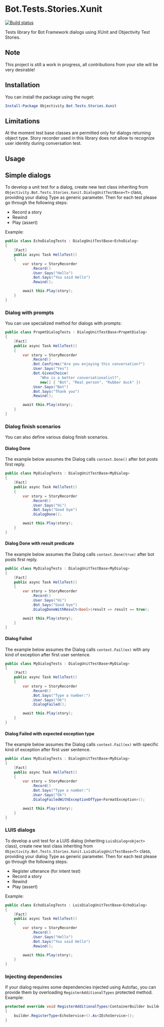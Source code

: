 # Bot.Tests.Stories.Xunit

[![Build status](https://ci.appveyor.com/api/projects/status/yinx2sypuempoi3g?svg=true)](https://ci.appveyor.com/project/ObjectivityAdminsTeam/bot-tests-stories-xunit)

Tests library for Bot Framework dialogs using XUnit and Objectivity Test Stories.

## Note

This project is still a work in progress, all contributions from your site will be very desirable!

## Installation

You can install the package using the nuget:

```powershell
Install-Package Objectivity.Bot.Tests.Stories.Xunit
```

## Limitations

At the moment test base classes are permitted only for dialogs returning object type. Story recorder used in this library does not allow to recognize user identity during conversation test.

## Usage

## Simple dialogs

To develop a unit test for a dialog, create new test class inheriting from `Objectivity.Bot.Tests.Stories.Xunit.DialogUnitTestBase<T>` class, providing your dialog Type as generic parameter. Then for each test please go through the following steps:

* Record a story
* Rewind
* Play (assert)

Example:

```cs
public class EchoDialogTests : DialogUnitTestBase<EchoDialog>
{
    [Fact]
    public async Task HelloTest()
    {
        var story = StoryRecorder
            .Record()
            .User.Says("Hello")
            .Bot.Says("You said Hello")
            .Rewind();

        await this.Play(story);
    }
}
```

### Dialog with prompts

You can use specialized method for dialogs with prompts:

```cs
public class PropmtDialogTests : DialogUnitTestBase<PropmtDialog>
{
    [Fact]
    public async Task HelloTest()
    {
        var story = StoryRecorder
            .Record()
            .Bot.Confirms("Are you enjoying this conversation?")
            .User.Says("Yes")
            .Bot.GivesChoice(
                "Who is a better conversationalist?",
                new[] { "Bot", "Real person", "Rubber duck" })
            .User.Says("Bot")
            .Bot.Says("Thank you")
            .Rewind();

        await this.Play(story);
    }
}
```

### Dialog finish scenarios

You can also define various dialog finish scenarios.

#### Dialog Done

The example below assumes the Dialog calls `context.Done()` after bot posts first reply.

```cs
public class MyDialogTests : DialogUnitTestBase<MyDialog>
{
    [Fact]
    public async Task HelloTest()
    {
        var story = StoryRecorder
            .Record()
            .User.Says("Hi")
            .Bot.Says("Good bye")
            .DialogDone();

        await this.Play(story);
    }
}
```

#### Dialog Done with result predicate

The example below assumes the Dialog calls `context.Done(true)` after bot posts first reply.

```cs
public class MyDialogTests : DialogUnitTestBase<MyDialog>
{
    [Fact]
    public async Task HelloTest()
    {
        var story = StoryRecorder
            .Record()
            .User.Says("Hi")
            .Bot.Says("Good bye")
            .DialogDoneWithResult<bool>(result => result == true);

        await this.Play(story);
    }
}
```

#### Dialog Failed

The example below assumes the Dialog calls `context.Fail(ex)` with any kind of exception after first user sentence.

```cs
public class MyDialogTests : DialogUnitTestBase<MyDialog>
{
    [Fact]
    public async Task HelloTest()
    {
        var story = StoryRecorder
            .Record()
            .Bot.Says("Type a number:")
            .User.Says("Ok")
            .DialogFailed();

        await this.Play(story);
    }
}
```

#### Dialog Failed with expected exception type

The example below assumes the Dialog calls `context.Fail(ex)` with specific kind of exception after first user sentence.

```cs
public class MyDialogTests : DialogUnitTestBase<MyDialog>
{
    [Fact]
    public async Task HelloTest()
    {
        var story = StoryRecorder
            .Record()
            .Bot.Says("Type a number:")
            .User.Says("Ok")
            .DialogFailedWithExceptionOfType<FormatException>();

        await this.Play(story);
    }
}
```

### LUIS dialogs

To develop a unit test for a LUIS dialog (inheriting `LuisDialog<object>` class), create new test class inheriting from `Objectivity.Bot.Tests.Stories.Xunit.LuisDialogUnitTestBase<T>` class, providing your dialog Type as generic parameter. Then for each test please go through the following steps:

* Register utterance (for intent test)
* Record a story
* Rewind
* Play (assert)

Example:

```cs
public class EchoDialogTests : LuisDialogUnitTestBase<EchoDialog>
{
    [Fact]
    public async Task HelloTest()
    {
        var story = StoryRecorder
            .Record()
            .User.Says("Hello")
            .Bot.Says("You said Hello")
            .Rewind();

        await this.Play(story);
    }
}
```

### Injecting dependencies

If your dialog requires some dependencies injected using Autofac, you can provide them by overloading `RegisterAdditionalTypes` protected method. Example:

```cs
protected override void RegisterAdditionalTypes(ContainerBuilder builder)
{
    builder.RegisterType<EchoService>().As<IEchoService>();
}
```